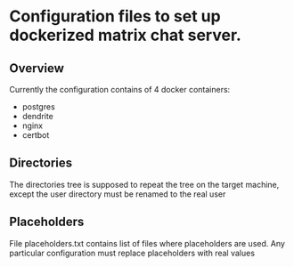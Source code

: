 # Configuration files to set up dockerized matrix chat server.

## Overview
Currently the configuration contains of 4 docker containers:
- postgres
- dendrite 
- nginx
- certbot

## Directories
The directories tree is supposed to repeat the tree on the target machine, except the user directory must be renamed to the real user

## Placeholders
File placeholders.txt contains list of files where placeholders are used. Any particular configuration must replace placeholders with real values

